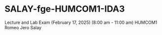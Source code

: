 # SALAY-fge-HUMCOM1-IDA3

Lecture and Lab Exam (February 17, 2025) (8:00 am - 11:00 am)
HUMCOM1 
Romeo Jero Salay